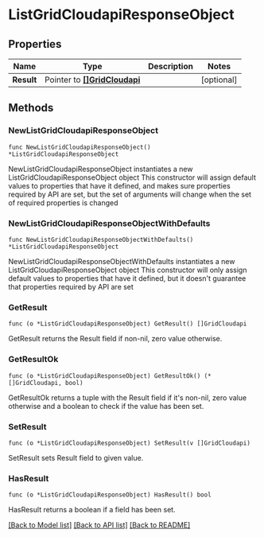 # ListGridCloudapiResponseObject

## Properties

Name | Type | Description | Notes
------------ | ------------- | ------------- | -------------
**Result** | Pointer to [**[]GridCloudapi**](GridCloudapi.md) |  | [optional] 

## Methods

### NewListGridCloudapiResponseObject

`func NewListGridCloudapiResponseObject() *ListGridCloudapiResponseObject`

NewListGridCloudapiResponseObject instantiates a new ListGridCloudapiResponseObject object
This constructor will assign default values to properties that have it defined,
and makes sure properties required by API are set, but the set of arguments
will change when the set of required properties is changed

### NewListGridCloudapiResponseObjectWithDefaults

`func NewListGridCloudapiResponseObjectWithDefaults() *ListGridCloudapiResponseObject`

NewListGridCloudapiResponseObjectWithDefaults instantiates a new ListGridCloudapiResponseObject object
This constructor will only assign default values to properties that have it defined,
but it doesn't guarantee that properties required by API are set

### GetResult

`func (o *ListGridCloudapiResponseObject) GetResult() []GridCloudapi`

GetResult returns the Result field if non-nil, zero value otherwise.

### GetResultOk

`func (o *ListGridCloudapiResponseObject) GetResultOk() (*[]GridCloudapi, bool)`

GetResultOk returns a tuple with the Result field if it's non-nil, zero value otherwise
and a boolean to check if the value has been set.

### SetResult

`func (o *ListGridCloudapiResponseObject) SetResult(v []GridCloudapi)`

SetResult sets Result field to given value.

### HasResult

`func (o *ListGridCloudapiResponseObject) HasResult() bool`

HasResult returns a boolean if a field has been set.


[[Back to Model list]](../README.md#documentation-for-models) [[Back to API list]](../README.md#documentation-for-api-endpoints) [[Back to README]](../README.md)



